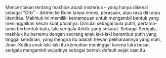 Menceritakan tentang makhluk abadi misterius – yang hanya dikenal sebagai "Orb" – dikirim ke Bumi tanpa emosi, perasaan, atau rasa diri atau identitas. Makhluk ini memiliki kemampuan untuk mengambil bentuk yang meninggalkan kesan kuat padanya. Dimulai sebagai bola putih, pertama-tama berbentuk batu, lalu serigala Arktik yang sekarat. Sebagai Serigala, makhluk itu bertemu dengan seorang anak laki-laki berambut putih yang tinggal sendirian, yang mengira itu adalah hewan peliharaannya yang mati, Joan. Ketika anak laki-laki itu kemudian meninggal karena luka besar, serigala mengambil wujudnya sebagai bentuk default sejak saat itu.

